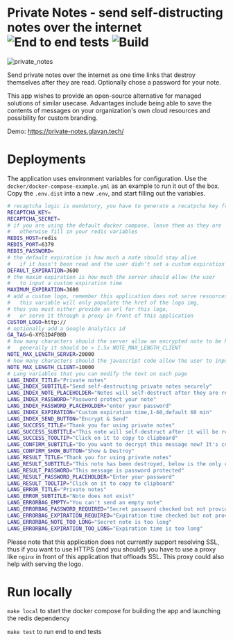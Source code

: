 # Private Notes - send self-distructing notes over the internet ![End to end tests](https://github.com/clglavan/private-notes/actions/workflows/test.yml/badge.svg) ![Build](https://github.com/clglavan/private-notes/actions/workflows/docker-latest.yml/badge.svg)


![private_notes](private_notes.png)

Send private notes over the internet as one time links that destroy themselves after they are read. Optionally chose a password for your note.

This app wishes to provide an open-source alternative for managed solutions of similar usecase. Advantages include being able to save the contents of messages on your organization's own cloud resources and possibility for custom branding.

Demo: https://private-notes.glavan.tech/

# Deployments

The application uses environment variables for configuration.
Use the `docker/docker-compose-example.yml` as an example to run it out of the box. Copy the `.env.dist` into a new `.env`, and start filling out the variables.

```bash
# recaptcha logic is mandatory, you have to generate a recatpcha key from google
RECAPTCHA_KEY=
RECAPTCHA_SECRET=
# if you are using the default docker compose, leave them as they are
#   otherwise fill in your redis variables
REDIS_HOST=redis
REDIS_PORT=6379
REDIS_PASSWORD=
# the default expiration is how much a note should stay alive
#   if it hasn't been read and the user didn't set a custom expiration time
DEFAULT_EXPIRATION=3600
# the maxim expiration is how much the server should allow the user
#   to input a custom expiration time
MAXIMUM_EXPIRATION=3600
# add a custom logo, remember this application does not serve resources,
#   this variable will only populate the href of the logo img,
# thus you must either provide an url for this logo,
#   or serve it through a proxy in front of this application
CUSTOM_LOGO=http://
# optionally add a Google Analytics id
GA_TAG=G-XYG1D4F08D
# how many characters should the server allow an encrypted note to be had,
#   generally it should be > 1.5x NOTE_MAX_LENGTH_CLIENT
NOTE_MAX_LENGTH_SERVER=20000
# how many characters should the javascript code allow the user to input
NOTE_MAX_LENGTH_CLIENT=10000
# Lang variables that you can modify the text on each page
LANG_INDEX_TITLE="Private notes"
LANG_INDEX_SUBTITLE="Send self-destructing private notes securely"
LANG_INDEX_NOTE_PLACEHOLDER="Notes will self-destruct after they are read..."
LANG_INDEX_PASSWORD="Password protect your note"
LANG_INDEX_PASSWORD_PLACEHOLDER="enter your password"
LANG_INDEX_EXPIRATION="Custom expiration time,1-60,default 60 min"
LANG_INDEX_SEND_BUTTON="Encrypt & Send"
LANG_SUCCESS_TITLE="Thank you for using private notes"
LANG_SUCCESS_SUBTITLE="This note will self-destruct after it will be read. Click on it to copy to clipboard and send this link to the other party."
LANG_SUCCESS_TOOLTIP="Click on it to copy to clipboard"
LANG_CONFIRM_SUBTITLE="Do you want to decrypt this message now? It's contents will be lost forever"
LANG_CONFIRM_SHOW_BUTTON="Show & Destroy"
LANG_RESULT_TITLE="Thank you for using private notes"
LANG_RESULT_SUBTITLE="This note has been destroyed, below is the only copy."
LANG_RESULT_PASSWORD="This message is password protected"
LANG_RESULT_PASSWORD_PLACEHOLDER="Enter your password"
LANG_RESULT_TOOLTIP="Click on it to copy to clipboard"
LANG_ERROR_TITLE="Private notes"
LANG_ERROR_SUBTITLE="Note does not exist"
LANG_ERRORBAG_EMPTY="You can't send an empty note"
LANG_ERRORBAG_PASSWORD_REQUIRED="Secret password checked but not provided"
LANG_ERRORBAG_EXPIRATION_REQUIRED="Expiration time checked but not provided"
LANG_ERRORBAG_NOTE_TOO_LONG="Secret note is too long"
LANG_ERRORBAG_EXPIRATION_TOO_LONG="Expiration time is too long"
```

Please note that this application does not currently support resolving SSL, thus if you want to use HTTPS (and you should!) you have to use a proxy like `nginx` in front of this application that offloads SSL. This proxy could also help with serving the logo.
# Run locally

`make local` to start the docker compose for building the app and launching the redis dependency

`make test` to run end to end tests
